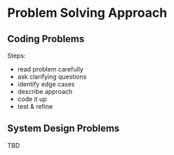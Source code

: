 # Problem Solving Approach

## Coding Problems
Steps:
- read problem carefully
- ask clarifying questions
- identify edge cases
- describe approach
- code it up
- test & refine

## System Design Problems
TBD